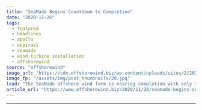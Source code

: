 ```yaml
---
title: "SeaMade Begins Countdown to Completion"
date: "2020-11-26"
tags: 
  - featured
  - headlines
  - apollo
  - aspiravi
  - seamade
  - wind turbine installation
  - offshorewind
source: "offshorewind"
image_url: "https://cdn.offshorewind.biz/wp-content/uploads/sites/2/2020/11/26140408/SeaMade_Aspiravi.jpg"
image_fp: "/assets/img/post_thumbnails/20.jpg"
lead: "The SeaMade offshore wind farm is nearing completion with only three wind turbines left"
article_url: "https://www.offshorewind.biz/2020/11/26/seamade-begins-countdown-to-completion/"
---
```


---
